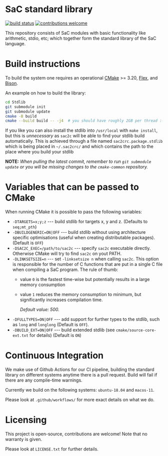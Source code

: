SaC standard library
====================

[![build status](https://github.com/SacBase/Stdlib/workflows/Build%20On%20Changes/badge.svg)](https://github.com/SacBase/Stdlib/actions?query=workflow%3A"Build+On+Changes") [![contributions welcome](https://img.shields.io/badge/contributions-welcome-brightgreen.svg)](https://github.com/SacBase/Stdlib/issues)

This repository consists of SaC modules with basic functionality like
arithmetic, stdio, etc; which together form the standard library of the SaC
language.

Build instructions
==================

To build the system one requires an operational [CMake](https://cmake.org/) >= 3.20,
[Flex](http://flex.sourceforge.net/), and [Bison](https://www.gnu.org/software/bison/).

An example on how to build the library:
```sh
cd Stdlib
git submodule init
git submodule update
cmake -B build
cmake --build build -- -j4  # you should have roughly 2GB per thread :-)
```

If you like you can also install the stdlib into `/usr/local` with `make
install`, but this is _unnecessary_ as `sac2c` will be able to find your stdlib
build automatically. This is achieved through a file named `sac2crc.package.stdlib`
which is being placed in `~/.sac2crc/` and which contains the path to the place 
where you build your stdlib

**NOTE:** *When pulling the latest commit, remember to run `git submodule
update` or you will be missing changes to the `cmake-common` repository.*

Variables that can be passed to CMake
=========================================

When running CMake it is possible to pass the following variables:

* `-DTARGETS=x;y;z` --- build stdlib for targets x, y and z. (Defaults to `seq;mt_pth`)
* `-DBUILDGENERIC=ON|OFF` --- build stdlib without using architecture specific optimisations
   (useful when creating distributable packages). (Default is `OFF`)
* `-DSAC2C_EXEC=/path/to/sac2c` --- specify `sac2c` executable directly. Otherwise CMake will
  try to find `sac2c` on yout PATH.
* `-DLINKSETSIZE=n` --- set `-linksetsize n` when calling `sac2c`.  This option is responsible
  for the number of C functions that are put in a single C file when compiling a SaC program.
  The rule of thumb:
  * value `0` is the fastest time-wise but potentially results in a large memory consumption
  * value `1` reduces the memory consumption to minimum, but significantly increases compilation time.
  
    *Default value: 500.*
* `-DFULLTYPES=ON|OFF` --- add support for further types to the stdlib, such as `long` and
  `longlong` (Default is `OFF`).
* `-DBUILD_EXT=ON|OFF` --- build extended stdlib (see
  `cmake/source-core-ext.txt` for details) (Default is `ON`)

Continuous Integration
=====================

We make use of Github Actions for our CI pipeline, building the standard library on different systems
anytime there is a pull request. Build will fail if there are any compile-time warnings.

Currently we build on the following systems: `ubuntu-18.04` and `macos-11`.

Please look at `.github/workflows/` for more exact details on what we do.

Licensing
=========

This project is open-source, contributions are welcome! Note that no warranty is given.

Please look at `LICENSE.txt` for further details.
